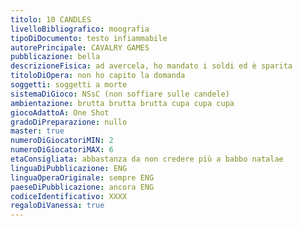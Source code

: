 ```yaml
---
titolo: 10 CANDLES
livelloBibliografico: moografia
tipoDiDocumento: testo infiammabile
autorePrincipale: CAVALRY GAMES
pubblicazione: bella
descrizioneFisica: ad avercela, ho mandato i soldi ed è sparita
titoloDiOpera: non ho capito la domanda
soggetti: soggetti a morte
sistemaDiGioco: NSsC (non soffiare sulle candele)
ambientazione: brutta brutta brutta cupa cupa cupa
giocoAdattoA: One Shot
gradoDiPreparazione: nullo
master: true
numeroDiGiocatoriMIN: 2
numeroDiGiocatoriMAX: 6
etaConsigliata: abbastanza da non credere più a babbo natalae
linguaDiPubblicazione: ENG
linguaOperaOriginale: sempre ENG
paeseDiPubblicazione: ancora ENG
codiceIdentificativo: XXXX
regaloDiVanessa: true
---
```

